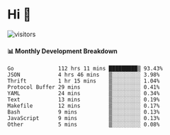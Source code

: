 # Hi 👋
 
![visitors](https://visitor-badge.glitch.me/badge?page_id=sorcererxw.sorcererx)

#### 📊 Monthly Development Breakdown

<!--START_SECTION:waka-->
```text
Go              112 hrs 11 mins █████████▒ 93.43%
JSON            4 hrs 46 mins   ▒░░░░░░░░░ 3.98%
Thrift          1 hr 15 mins    ▒░░░░░░░░░ 1.04%
Protocol Buffer 29 mins         ▒░░░░░░░░░ 0.41%
YAML            24 mins         ▒░░░░░░░░░ 0.34%
Text            13 mins         ▒░░░░░░░░░ 0.19%
Makefile        12 mins         ▒░░░░░░░░░ 0.17%
Bash            9 mins          ▒░░░░░░░░░ 0.13%
JavaScript      9 mins          ▒░░░░░░░░░ 0.13%
Other           5 mins          ▒░░░░░░░░░ 0.08%
```
<!--END_SECTION:waka-->
